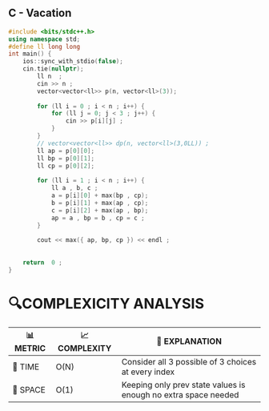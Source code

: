## C - Vacation

```cpp
#include <bits/stdc++.h>
using namespace std;
#define ll long long
int main() {
    ios::sync_with_stdio(false);
    cin.tie(nullptr);
        ll n  ;
        cin >> n ;
        vector<vector<ll>> p(n, vector<ll>(3));
        
        for (ll i = 0 ; i < n ; i++) {
            for (ll j = 0; j < 3 ; j++) {
                cin >> p[i][j] ;
            }
        }
        // vector<vector<ll>> dp(n, vector<ll>(3,0LL)) ;
        ll ap = p[0][0];
        ll bp = p[0][1];
        ll cp = p[0][2];
        
        for (ll i = 1 ; i < n ; i++) {
            ll a , b, c ;
            a = p[i][0] + max(bp , cp);
            b = p[i][1] + max(ap , cp);
            c = p[i][2] + max(ap , bp);
            ap = a , bp = b , cp = c ;
        }
        
        cout << max({ ap, bp, cp }) << endl ;
 
    
    return  0 ;
}

```


# 🔍COMPLEXICITY ANALYSIS

| 📊 METRIC | 📈 COMPLEXITY	  |  🧩 EXPLANATION |
|-----------|-------------|------------|
| 🧭 TIME  |    O(N)   |  Consider all 3 possible of 3 choices at every index         |
| 🧠 SPACE |    O(1)       | Keeping only prev state values is enough no extra space needed           |
